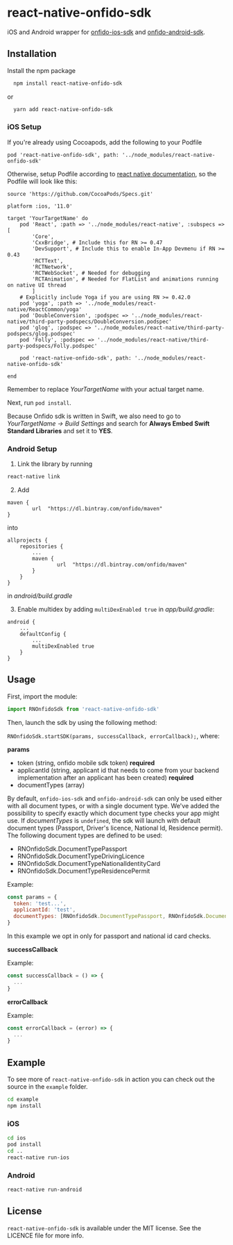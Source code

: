 # react-native-onfido-sdk
iOS and Android wrapper for [onfido-ios-sdk](https://github.com/onfido/onfido-ios-sdk) and [onfido-android-sdk](https://github.com/onfido/onfido-android-sdk).

## Installation
Install the npm package
```bash
  npm install react-native-onfido-sdk
```

or

```bash
  yarn add react-native-onfido-sdk
```

### iOS Setup

If you're already using Cocoapods, add the following to your Podfile

```
pod 'react-native-onfido-sdk', path: '../node_modules/react-native-onfido-sdk'
```

Otherwise, setup Podfile according to [react native documentation](https://facebook.github.io/react-native/docs/integration-with-existing-apps), so the Podfile will look like this:
```
source 'https://github.com/CocoaPods/Specs.git'

platform :ios, '11.0'

target 'YourTargetName' do
    pod 'React', :path => '../node_modules/react-native', :subspecs => [
        'Core',
        'CxxBridge', # Include this for RN >= 0.47
        'DevSupport', # Include this to enable In-App Devmenu if RN >= 0.43
        'RCTText',
        'RCTNetwork',
        'RCTWebSocket', # Needed for debugging
        'RCTAnimation', # Needed for FlatList and animations running on native UI thread
        ]
    # Explicitly include Yoga if you are using RN >= 0.42.0
    pod 'yoga', :path => '../node_modules/react-native/ReactCommon/yoga'
    pod 'DoubleConversion', :podspec => '../node_modules/react-native/third-party-podspecs/DoubleConversion.podspec'
    pod 'glog', :podspec => '../node_modules/react-native/third-party-podspecs/glog.podspec'
    pod 'Folly', :podspec => '../node_modules/react-native/third-party-podspecs/Folly.podspec'

    pod 'react-native-onfido-sdk', path: '../node_modules/react-native-onfido-sdk'

end
```

Remember to replace *YourTargetName* with your actual target name.

Next, run ```pod install```.

Because Onfido sdk is written in Swift, we also need to go to *YourTargetName -> Build Settings* and search for __Always Embed Swift Standard Libraries__ and set it to __YES__. 

### Android Setup

1. Link the library by running
```bash
react-native link
```

2. Add
```
maven {
        url  "https://dl.bintray.com/onfido/maven"
}
```

into
```
allprojects {
    repositories {
        ...
        maven {
                url  "https://dl.bintray.com/onfido/maven"
        }
    }
}
```
in *android/build.gradle*

3. Enable multidex by adding ```multiDexEnabled true``` in *app/build.gradle*:

```
android {
    ...
    defaultConfig {
        ...
        multiDexEnabled true
    }
}
```

## Usage
First, import the module:
```javascript
import RNOnfidoSdk from 'react-native-onfido-sdk'
```
Then, launch the sdk by using the following method:

`RNOnfidoSdk.startSDK(params, successCallback, errorCallback);`, where:

**params**
- token (string, onfido mobile sdk token) __required__
- applicantId (string, applicant id that needs to come from your backend implementation after an applicant has been created) __required__
- documentTypes (array)

By default, `onfido-ios-sdk` and `onfido-android-sdk` can only be used either with all document types, or with a single document type.
We've added the possibility to specify exactly which document type checks your app might use.
If *documentTypes* is `undefined`, the sdk will launch with default document types (Passport, Driver's licence, National Id, Residence permit).
The following document types are defined to be used: 
- RNOnfidoSdk.DocumentTypePassport
- RNOnfidoSdk.DocumentTypeDrivingLicence
- RNOnfidoSdk.DocumentTypeNationalIdentityCard
- RNOnfidoSdk.DocumentTypeResidencePermit


Example:
```js
const params = {
  token: 'test...',
  applicantId: 'test',
  documentTypes: [RNOnfidoSdk.DocumentTypePassport, RNOnfidoSdk.DocumentTypeNationalIdentityCard]
}
```
In this example we opt in only for passport and national id card checks.

**successCallback**

Example:
```js
const successCallback = () => {
  ...
}
````

**errorCallback**

Example:
```js
const errorCallback = (error) => {
  ...
}
````

## Example
To see more of `react-native-onfido-sdk` in action you can check out the source in the `example` folder.

```bash
cd example
npm install
```

### iOS

```bash
cd ios
pod install
cd ..
react-native run-ios
```

### Android

```bash
react-native run-android
```

## License
`react-native-onfido-sdk` is available under the MIT license. See the LICENCE file for more info.
